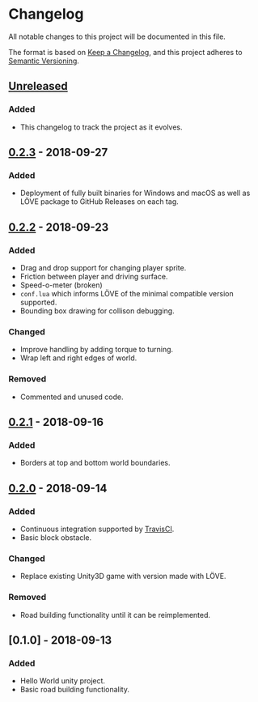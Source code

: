 # Changelog
All notable changes to this project will be documented in this file.

The format is based on [Keep a Changelog](https://keepachangelog.com/en/1.0.0/),
and this project adheres to [Semantic Versioning](https://semver.org/spec/v2.0.0.html).

## [Unreleased]
### Added
- This changelog to track the project as it evolves.

## [0.2.3] - 2018-09-27
### Added
- Deployment of fully built binaries for Windows and macOS as well as LÖVE
  package to GitHub Releases on each tag.

## [0.2.2] - 2018-09-23
### Added
- Drag and drop support for changing player sprite.
- Friction between player and driving surface.
- Speed-o-meter (broken)
- `conf.lua` which informs LÖVE of the minimal compatible version supported.
- Bounding box drawing for collison debugging.

### Changed
- Improve handling by adding torque to turning.
- Wrap left and right edges of world.

### Removed
- Commented and unused code.

## [0.2.1] - 2018-09-16
### Added
- Borders at top and bottom world boundaries.

## [0.2.0] - 2018-09-14
### Added
- Continuous integration supported by [TravisCI](https://travis-ci.org).
- Basic block obstacle.

### Changed
- Replace existing Unity3D game with version made with LÖVE.

### Removed
- Road building functionality until it can be reimplemented.

## [0.1.0] - 2018-09-13
### Added
- Hello World unity project.
- Basic road building functionality.

[Unreleased]: https://github.com/binaryreveries/FollowMe/compare/v0.2.3...HEAD
[0.2.3]: https://github.com/binaryreveries/FollowMe/compare/v0.2.2...v0.2.3
[0.2.2]: https://github.com/binaryreveries/FollowMe/compare/v0.2.1...v0.2.2
[0.2.1]: https://github.com/binaryreveries/FollowMe/compare/v0.2.0...v0.2.1
[0.2.0]: https://github.com/binaryreveries/FollowMe/compare/v0.1.0...v0.2.0
